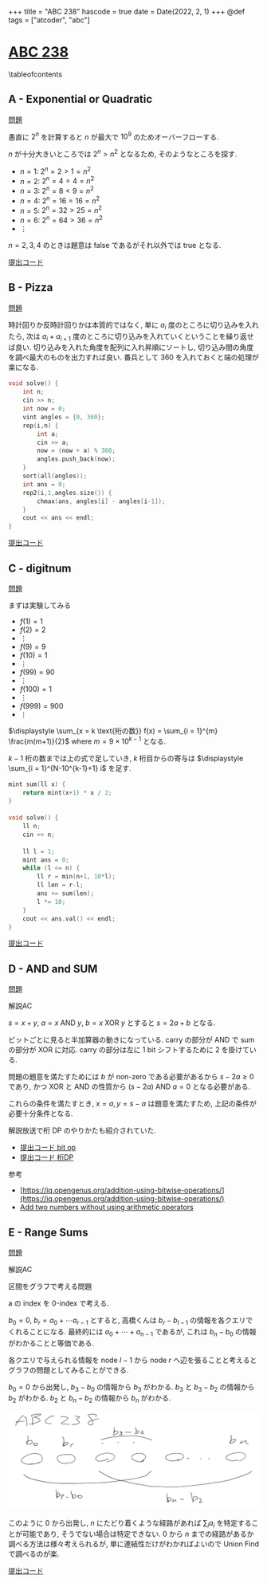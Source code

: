 +++
title = "ABC 238"
hascode = true
date = Date(2022, 2, 1)
+++
@def tags = ["atcoder", "abc"]

# [ABC 238](https://atcoder.jp/contests/abc238)

\tableofcontents

## A - Exponential or Quadratic

[問題](https://atcoder.jp/contests/abc238/tasks/abc238_a)

愚直に $2^n$ を計算すると $n$ が最大で $10^9$ のためオーバーフローする.

$n$ が十分大きいところでは $2^n > n^2$ となるため, そのようなところを探す.

- $n = 1$: $2^n = 2 > 1 = n^2$
- $n = 2$: $2^n = 4 = 4 = n^2$
- $n = 3$: $2^n = 8 < 9 = n^2$
- $n = 4$: $2^n = 16 = 16 = n^2$
- $n = 5$: $2^n = 32 > 25 = n^2$
- $n = 6$: $2^n = 64 > 36 = n^2$
- $\vdots$

$n = 2, 3, 4$ のときは題意は false であるがそれ以外では true となる.

[提出コード](https://atcoder.jp/contests/abc238/submissions/29066516)


## B - Pizza
[問題](https://atcoder.jp/contests/abc238/tasks/abc238_b)

時計回りか反時計回りかは本質的ではなく, 単に $a_i$ 度のところに切り込みを入れたら,
次は $a_i + a_{i+1}$ 度のところに切り込みを入れていくということを繰り返せば良い.
切り込みを入れた角度を配列に入れ昇順にソートし, 切り込み間の角度を調べ最大のものを出力すれば良い.
番兵として 360 を入れておくと端の処理が楽になる.

```cpp
void solve() {
    int n;
    cin >> n;
    int now = 0;
    vint angles = {0, 360};
    rep(i,n) {
        int a;
        cin >> a;
        now = (now + a) % 360;
        angles.push_back(now);
    }
    sort(all(angles));
    int ans = 0;
    rep2(i,1,angles.size()) {
        chmax(ans, angles[i] - angles[i-1]);
    }
    cout << ans << endl;
}
```

[提出コード](https://atcoder.jp/contests/abc238/submissions/29120563)


## C - digitnum

[問題](https://atcoder.jp/contests/abc238/tasks/abc238_c)

まずは実験してみる

- $f(1) = 1$
- $f(2) = 2$
- $\vdots$
- $f(9) = 9$
- $f(10) = 1$
- $\vdots$
- $f(99) = 90$
- $\vdots$
- $f(100) = 1$
- $\vdots$
- $f(999) = 900$
- $\vdots$

$\displaystyle \sum_{x = k \text{桁の数}} f(x) = \sum_{i = 1}^{m} \frac{m(m+1)}{2}$ where $m = 9 \times 10^{k-1}$ となる.

$k-1$ 桁の数までは上の式で足していき, $k$ 桁目からの寄与は $\displaystyle \sum_{i = 1}^{N-10^{k-1}+1} i$ を足す.

```cpp
mint sum(ll x) {
    return mint(x+1) * x / 2;
}

void solve() {
    ll n;
    cin >> n;

    ll l = 1;
    mint ans = 0;
    while (l <= n) {
        ll r = min(n+1, 10*l);
        ll len = r-l;
        ans += sum(len);
        l *= 10;
    }
    cout << ans.val() << endl;
}
```

[提出コード](https://atcoder.jp/contests/abc238/submissions/29119657)


## D - AND and SUM

[問題](https://atcoder.jp/contests/abc238/tasks/abc238_d)

解説AC

$s = x + y$, $a = x \text{ AND } y$, $b = x \text{ XOR } y$ とすると
$s = 2a + b$ となる.

ビットごとに見ると半加算器の動きになっている.
carry の部分が AND で sum の部分が XOR に対応. carry の部分は左に 1 bit シフトするために
2 を掛けている.

問題の題意を満たすためには $b$ が non-zero である必要があるから $s - 2a \geq 0$ であり,
かつ XOR と AND の性質から $(s-2a) \text{ AND } a = 0$ となる必要がある.

これらの条件を満たすとき, $x = a, y = s - a$ は題意を満たすため, 上記の条件が必要十分条件となる.

解説放送で桁 DP のやりかたも紹介されていた.

- [提出コード bit op](https://atcoder.jp/contests/abc238/submissions/29119528)
- [提出コード 桁DP](https://atcoder.jp/contests/abc238/submissions/29119464)


参考
- [https://iq.opengenus.org/addition-using-bitwise-operations/](https://iq.opengenus.org/addition-using-bitwise-operations/)
- [Add two numbers without using arithmetic operators](https://www.geeksforgeeks.org/add-two-numbers-without-using-arithmetic-operators/)




## E - Range Sums

[問題](https://atcoder.jp/contests/abc238/tasks/abc238_e)

解説AC

区間をグラフで考える問題

a の index を 0-index で考える.

$b_0 = 0$, $b_r = a_0 + \cdots a_{r-1}$ とすると, 高橋くんは $b_r - b_{l-1}$ の情報を各クエリでくれることになる.
最終的には $a_0 + \cdots + a_{n-1}$ であるが, これは $b_n - b_0$ の情報がわかることと等価である.

各クエリで与えられる情報を node $l-1$ から node $r$ へ辺を張ることと考えるとグラフの問題としてみることができる.

$b_0 = 0$ から出発し, $b_3 - b_0$ の情報から $b_3$ がわかる. $b_3$ と $b_3 - b_2$ の情報から $b_2$ がわかる.
$b_2$ と $b_n - b_2$ の情報から $b_n$ がわかる.

![abc238_e](/assets/atcoder/abc/238/abc238_e.png)

このように $0$ から出発し, $n$ にたどり着くような経路があれば $\sum_i a_i$ を特定することが可能であり, そうでない場合は特定できない.
$0$ から $n$ までの経路があるか調べる方法は様々考えられるが, 単に連結性だけがわかればよいので Union Find で調べるのが楽.

[提出コード](https://atcoder.jp/contests/abc238/submissions/29107013)
